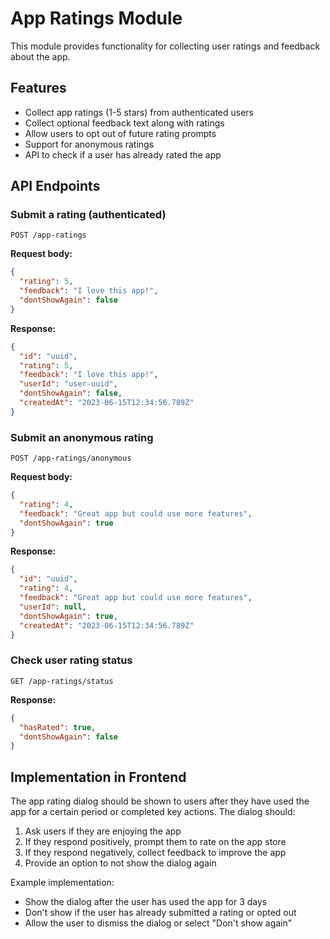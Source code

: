# App Ratings Module

This module provides functionality for collecting user ratings and feedback about the app.

## Features

- Collect app ratings (1-5 stars) from authenticated users
- Collect optional feedback text along with ratings
- Allow users to opt out of future rating prompts
- Support for anonymous ratings
- API to check if a user has already rated the app

## API Endpoints

### Submit a rating (authenticated)

```
POST /app-ratings
```

**Request body:**
```json
{
  "rating": 5,
  "feedback": "I love this app!",
  "dontShowAgain": false
}
```

**Response:**
```json
{
  "id": "uuid",
  "rating": 5,
  "feedback": "I love this app!",
  "userId": "user-uuid",
  "dontShowAgain": false,
  "createdAt": "2023-06-15T12:34:56.789Z"
}
```

### Submit an anonymous rating

```
POST /app-ratings/anonymous
```

**Request body:**
```json
{
  "rating": 4,
  "feedback": "Great app but could use more features",
  "dontShowAgain": true
}
```

**Response:**
```json
{
  "id": "uuid",
  "rating": 4,
  "feedback": "Great app but could use more features",
  "userId": null,
  "dontShowAgain": true,
  "createdAt": "2023-06-15T12:34:56.789Z"
}
```

### Check user rating status

```
GET /app-ratings/status
```

**Response:**
```json
{
  "hasRated": true,
  "dontShowAgain": false
}
```

## Implementation in Frontend

The app rating dialog should be shown to users after they have used the app for a certain period or completed key actions. The dialog should:

1. Ask users if they are enjoying the app
2. If they respond positively, prompt them to rate on the app store
3. If they respond negatively, collect feedback to improve the app
4. Provide an option to not show the dialog again

Example implementation:
- Show the dialog after the user has used the app for 3 days
- Don't show if the user has already submitted a rating or opted out
- Allow the user to dismiss the dialog or select "Don't show again" 